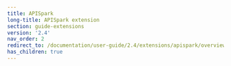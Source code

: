 ```yaml
---
title: APISpark
long-title: APISpark extension
section: guide-extensions
version: '2.4'
nav_order: 2
redirect_to: /documentation/user-guide/2.4/extensions/apispark/overview
has_children: true
---
```

